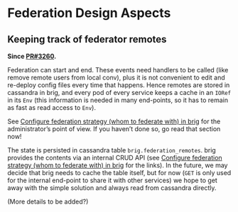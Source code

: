 # Federation Design Aspects

<a id="configuring-remote-connections-dev-perspective"></a>

## Keeping track of federator remotes

**Since [PR#3260](https://github.com/wireapp/wire-server/pull/3260).**

Federation can start and end.  These events need handlers to be called
(like remove remote users from local conv), plus it is not convenient
to edit and re-deploy config files every time that happens.  Hence
remotes are stored in cassandra in brig, and every pod of every
service keeps a cache in an `IORef` in its `Env` (this information is
needed in many end-points, so it has to remain as fast as read access
to `Env`).

See [Configure federation strategy (whom to federate with) in brig](../../understand/configure-federation.md#configure-federation-strategy-in-brig) for the
administrator’s point of view.  If you haven’t done so, go read that
section now!

The state is persisted in cassandra table `brig.federation_remotes`.
brig provides the contents via an internal CRUD API (see
[Configure federation strategy (whom to federate with) in brig](../../understand/configure-federation.md#configure-federation-strategy-in-brig) for the links).  In the
future, we may decide that brig needs to cache the table itself, but
for now (`GET` is only used for the internal end-point to share it
with other services) we hope to get away with the simple solution and
always read from cassandra directly.

(More details to be added?)
